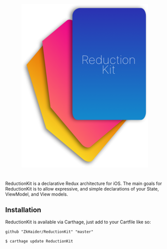 <p align="center">
    <img src="https://raw.githubusercontent.com/ZkHaider/ReductionKit/master/.github/Assets/reduction_kit_logo.png" alt="ReductionKit by ZkHaider" width="400" />
</p>

#

ReductionKit is a declarative Redux architecture for iOS. The main goals for ReductionKit is to allow expressive, and simple declarations of your State, ViewModel, and View models.

## Installation

ReductionKit is available via Carthage, just add to your Cartfile like so:

```
github "ZkHaider/ReductionKit" "master"
```

```shell 
$ carthage update ReductionKit
```
